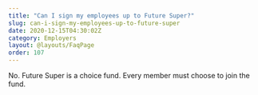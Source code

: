 ```yaml
---
title: "Can I sign my employees up to Future Super?"
slug: can-i-sign-my-employees-up-to-future-super
date: 2020-12-15T04:30:02Z
category: Employers
layout: @layouts/FaqPage
order: 107
---
```


No. Future Super is a choice fund. Every member must choose to join the fund.

